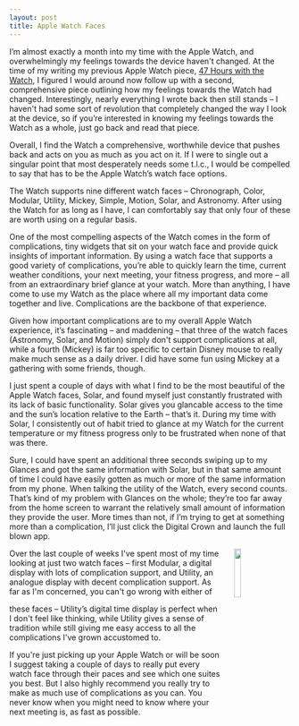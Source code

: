 ```yaml
---
layout: post
title: Apple Watch Faces
---
```


I’m almost exactly a month into my time with the Apple Watch, and overwhelmingly my feelings towards the device haven't changed. At the time of my writing my previous Apple Watch piece, [47 Hours with the Watch](http://dotunderscore.net/2015/04/26/47-hours-with-the-watch/), I figured I would around now follow up with a second, comprehensive piece outlining how my feelings towards the Watch had changed. Interestingly, nearly everything I wrote back then still stands – I haven't had some sort of revolution that completely changed the way I look at the device, so if you’re interested in knowing my feelings towards the Watch as a whole, just go back and read that piece.

Overall, I find the Watch a comprehensive, worthwhile device that pushes back and acts on you as much as you act on it. If I were to single out a singular point that most desperately needs some t.l.c., I would be compelled to say that has to be the Apple Watch’s watch face options.

The Watch supports nine different watch faces – Chronograph, Color, Modular, Utility, Mickey, Simple, Motion, Solar, and Astronomy. After using the Watch for as long as I have, I can comfortably say that only four of these are worth using on a regular basis.

One of the most compelling aspects of the Watch comes in the form of complications, tiny widgets that sit on your watch face and provide quick insights of important information. By using a watch face that supports a good variety of complications, you’re able to quickly learn the time, current weather conditions, your next meeting, your fitness progress, and more – all from an extraordinary brief glance at your watch. More than anything, I have come to use my Watch as the place where all my important data come together and live. Complications are the backbone of that experience.

Given how important complications are to my overall Apple Watch experience, it’s fascinating – and maddening – that three of the watch faces (Astronomy, Solar, and Motion) simply don't support complications at all, while a fourth (Mickey) is far too specific to certain Disney mouse to really make much sense as a daily driver. I did have some fun using Mickey at a gathering with some friends, though.

I just spent a couple of days with what I find to be the most beautiful of the Apple Watch faces, Solar, and found myself just constantly frustrated with its lack of basic functionality. Solar gives you glancable access to the time and the sun’s location relative to the Earth – that’s it. During my time with Solar, I consistently out of habit tried to glance at my Watch for the current temperature or my fitness progress only to be frustrated when none of that was there. 

Sure, I could have spent an additional three seconds swiping up to my Glances and got the same information with Solar, but in that same amount of time I could have easily gotten as much or more of the same information from my phone. When talking the utility of the Watch, every second counts. That’s kind of my problem with Glances on the whole; they’re too far away from the home screen to warrant the relatively small amount of information they provide the user. More times than not, if I’m trying to get at something more than a complication, I’ll just click the Digital Crown and launch the full blown app.

<img src="http://dotunderscore.net/images/watchface.PNG" align="right" width="15%" hspace="25">Over the last couple of weeks I've spent most of my time looking at just two watch faces – first Modular, a digital display with lots of complication support, and Utility, an analogue display with decent complication support. As far as I'm concerned, you can't go wrong with either of

these faces – Utility’s digital time display is perfect when I don't feel like thinking, while Utility gives a sense of tradition while still giving me easy access to all the complications I've grown accustomed to.

If you're just picking up your Apple Watch or will be soon I suggest taking a couple of days to really put every watch face through their paces and see which one suites you best. But I also highly recommend you really try to make as much use of complications as you can. You never know when you might need to know where your next meeting is, as fast as possible.